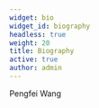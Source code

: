 ```yaml
---
widget: bio
widget_id: biography
headless: true
weight: 20
title: Biography
active: true
author: admin
---
```

Pengfei Wang